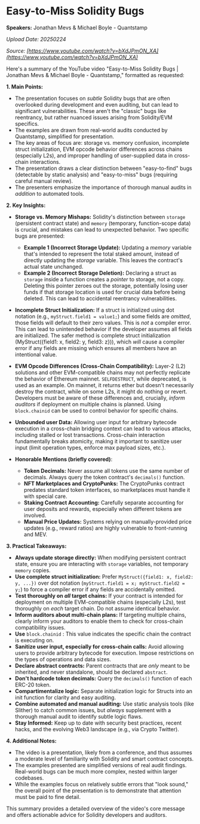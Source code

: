# Easy-to-Miss Solidity Bugs

**Speakers:** Jonathan Mevs & Michael Boyle - Quantstamp


*Upload Date: 20250224*

*Source: [https://www.youtube.com/watch?v=bXdJPmON_XA](https://www.youtube.com/watch?v=bXdJPmON_XA)*

Here's a summary of the YouTube video "Easy-to-Miss Solidity Bugs | Jonathan Mevs & Michael Boyle - Quantstamp," formatted as requested:

**1. Main Points:**

*   The presentation focuses on *subtle* Solidity bugs that are often overlooked during development and even auditing, but can lead to significant vulnerabilities.  These aren't the "classic" bugs like reentrancy, but rather nuanced issues arising from Solidity/EVM specifics.
*   The examples are drawn from real-world audits conducted by Quantstamp, simplified for presentation.
*   The key areas of focus are: storage vs. memory confusion, incomplete struct initialization, EVM opcode behavior differences across chains (especially L2s), and improper handling of user-supplied data in cross-chain interactions.
* The presentation draws a clear distinction between "easy-to-find" bugs (detectable by static analysis) and "easy-to-miss" bugs (requiring careful manual review).
*   The presenters emphasize the importance of thorough manual audits in *addition* to automated tools.

**2. Key Insights:**

*   **Storage vs. Memory Mishaps:**  Solidity's distinction between `storage` (persistent contract state) and `memory` (temporary, function-scope data) is crucial, and mistakes can lead to unexpected behavior.  Two specific bugs are presented:
    *   **Example 1 (Incorrect Storage Update):**  Updating a *memory* variable that's intended to represent the total staked amount, instead of directly updating the *storage* variable. This leaves the contract's actual state unchanged.
    *   **Example 2 (Incorrect Storage Deletion):** Declaring a struct as `storage` inside a function creates a *pointer* to storage, not a copy.  Deleting this pointer zeroes out the storage, potentially losing user funds if that storage location is used for crucial data before being deleted.  This can lead to accidental reentrancy vulnerabilities.
*   **Incomplete Struct Initialization:**  If a struct is initialized using dot notation (e.g., `myStruct.field1 = value1;`) and some fields are *omitted*, those fields will default to their zero values.  This is *not* a compiler error.  This can lead to unintended behavior if the developer assumes all fields are initialized.  The safer method is complete struct initialization (MyStruct({field1: x, field2: y, field3: z})), which *will* cause a compiler error if any fields are missing which ensures all members have an intentional value.
*   **EVM Opcode Differences (Cross-Chain Compatibility):**  Layer-2 (L2) solutions and other EVM-compatible chains may not perfectly replicate the behavior of Ethereum mainnet.  `SELFDESTRUCT`, while deprecated, is used as an example.  On mainnet, it returns ether but doesn't necessarily destroy the contract, while on some L2s, it might do nothing or revert.  Developers must be aware of these differences and, crucially, *inform auditors* if deployment on multiple chains is planned. Using `block.chainid` can be used to control behavior for specific chains.
* **Unbounded user Data:** Allowing user input for arbitrary bytecode execution in a cross-chain bridging context can lead to various attacks, including stalled or lost transactions. Cross-chain interaction fundamentally breaks atomicity, making it important to sanitize user input (limit operation types, enforce max payload sizes, etc.).

* **Honorable Mentions (briefly covered)**:
    *   **Token Decimals:** Never assume all tokens use the same number of decimals. Always query the token contract's `decimals()` function.
    *   **NFT Marketplaces and CryptoPunks:**  The CryptoPunks contract predates standard token interfaces, so marketplaces must handle it with special care.
    *   **Staking Contract Accounting:**  Carefully separate accounting for user deposits and rewards, especially when different tokens are involved.
    *    **Manual Price Updates:** Systems relying on manually-provided price updates (e.g., reward ratios) are highly vulnerable to front-running and MEV.

**3. Practical Takeaways:**

*   **Always update storage directly:** When modifying persistent contract state, ensure you are interacting with `storage` variables, not temporary `memory` copies.
*   **Use complete struct initialization:**  Prefer `MyStruct({field1: x, field2: y, ...})` over dot notation (`myStruct.field1 = x; myStruct.field2 = y;`) to force a compiler error if any fields are accidentally omitted.
*   **Test thoroughly on *all* target chains:** If your contract is intended for deployment on multiple EVM-compatible chains (especially L2s), test thoroughly on *each* target chain.  Do not assume identical behavior.
*   **Inform auditors about multi-chain plans:**  If targeting multiple chains, clearly inform your auditors to enable them to check for cross-chain compatibility issues.
* **Use** `block.chainid` : This value indicates the specific chain the contract is executing on.
*   **Sanitize user input, especially for cross-chain calls:**  Avoid allowing users to provide arbitrary bytecode for execution. Impose restrictions on the types of operations and data sizes.
* **Declare abstract contracts:** Parent contracts that are *only* meant to be inherited, and never standalone, should be declared `abstract`.
*   **Don't hardcode token decimals:** Query the `decimals()` function of each ERC-20 token.
*  **Compartimentalize logic:** Separate initialization logic for Structs into an init function for clarity and easy auditing.
*   **Combine automated and manual auditing:** Use static analysis tools (like Slither) to catch common issues, but *always* supplement with a thorough manual audit to identify subtle logic flaws.
* **Stay Informed:** Keep up to date with security best practices, recent hacks, and the evolving Web3 landscape (e.g., via Crypto Twitter).

**4. Additional Notes:**

*   The video is a presentation, likely from a conference, and thus assumes a moderate level of familiarity with Solidity and smart contract concepts.
*   The examples presented are simplified versions of real audit findings.  Real-world bugs can be much more complex, nested within larger codebases.
* While the examples focus on relatively subtle errors that "look sound," the overall point of the presentation is to demonstrate that attention must be paid to fine detail.

This summary provides a detailed overview of the video's core message and offers actionable advice for Solidity developers and auditors.